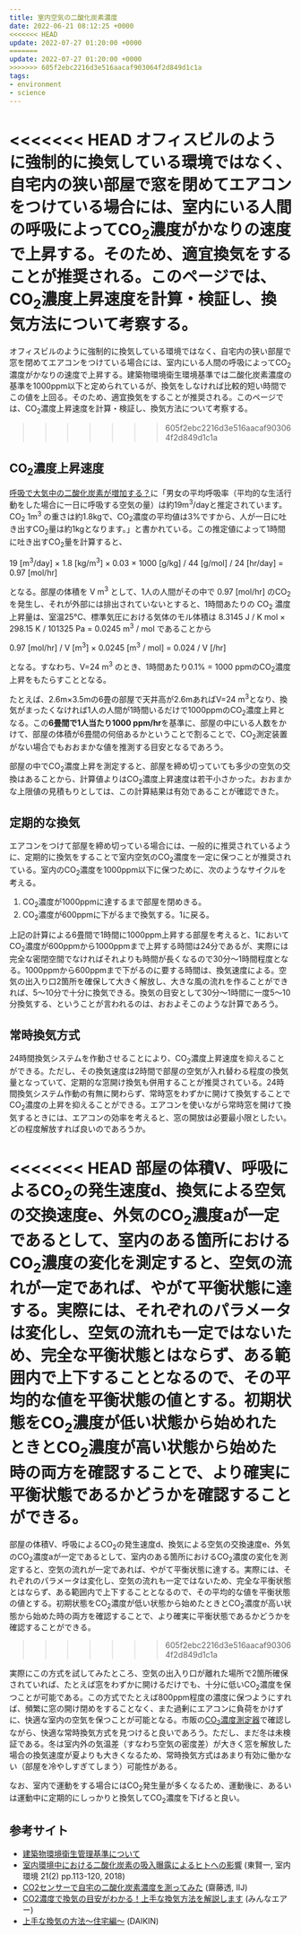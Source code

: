 ```yaml
---
title: 室内空気の二酸化炭素濃度
date: 2022-06-21 08:12:25 +0000
<<<<<<< HEAD
update: 2022-07-27 01:20:00 +0000
=======
update: 2022-07-27 01:20:00 +0000
>>>>>>> 605f2ebc2216d3e516aacaf903064f2d849d1c1a
tags:
- environment
- science
---
```

<<<<<<< HEAD
オフィスビルのように強制的に換気している環境ではなく、自宅内の狭い部屋で窓を閉めてエアコンをつけている場合には、室内にいる人間の呼吸によってCO<sub>2</sub>濃度がかなりの速度で上昇する。そのため、適宜換気をすることが推奨される。このページでは、CO<sub>2</sub>濃度上昇速度を計算・検証し、換気方法について考察する。
=======
オフィスビルのように強制的に換気している環境ではなく、自宅内の狭い部屋で窓を閉めてエアコンをつけている場合には、室内にいる人間の呼吸によってCO<sub>2</sub>濃度がかなりの速度で上昇する。建築物環境衛生環境基準では二酸化炭素濃度の基準を1000ppm以下と定められているが、換気をしなければ比較的短い時間でこの値を上回る。そのため、適宜換気をすることが推奨される。このページでは、CO<sub>2</sub>濃度上昇速度を計算・検証し、換気方法について考察する。
>>>>>>> 605f2ebc2216d3e516aacaf903064f2d849d1c1a

## CO<sub>2</sub>濃度上昇速度
[呼吸で大気中の二酸化炭素が増加する？](https://www.cger.nies.go.jp/ja/library/qa/26/26-1/qa_26-1-j.html)に「男女の平均呼吸率（平均的な生活行動をした場合に一日に呼吸する空気の量）は約19m<sup>3</sup>/dayと推定されています。CO<sub>2</sub> 1m<sup>3</sup> の重さは約1.8kgで、CO<sub>2</sub>濃度の平均値は3%ですから、人が一日に吐き出すCO<sub>2</sub>量は約1kgとなります。」と書かれている。この推定値によって1時間に吐き出すCO<sub>2</sub>量を計算すると、

19 [m<sup>3</sup>/day] &times; 1.8 [kg/m<sup>3</sup>] &times; 0.03 &times; 1000 [g/kg] / 44 [g/mol] / 24 [hr/day] = 0.97 [mol/hr]

となる。部屋の体積を V m<sup>3</sup> として、1人の人間がその中で 0.97 [mol/hr] のCO<sub>2</sub> を発生し、それが外部には排出されていないとすると、1時間あたりの CO<sub>2</sub> 濃度上昇量は、室温25°C、標準気圧における気体のモル体積は 8.3145 J / K mol &times; 298.15 K / 101325 Pa = 0.0245 m<sup>3</sup> / mol であることから

0.97 [mol/hr] / V [m<sup>3</sup>] &times; 0.0245 [m<sup>3</sup> / mol] = 0.024 / V [/hr]

となる。すなわち、V=24 m<sup>3</sup> のとき、1時間あたり0.1% = 1000 ppmのCO<sub>2</sub>濃度上昇をもたらすこととなる。

たとえば、2.6m&times;3.5mの6畳の部屋で天井高が2.6mあればV=24 m<sup>3</sup>となり、換気がまったくなければ1人の人間が1時間いるだけで1000ppmのCO<sub>2</sub>濃度上昇となる。この<strong>6畳間で1人当たり1000 ppm/hr</strong>を基準に、部屋の中にいる人数をかけて、部屋の体積が6畳間の何倍あるかということで割ることで、CO<sub>2</sub>測定装置がない場合でもおおまかな値を推測する目安となるであろう。

部屋の中でCO<sub>2</sub>濃度上昇を測定すると、部屋を締め切っていても多少の空気の交換はあることから、計算値よりはCO<sub>2</sub>濃度上昇速度は若干小さかった。おおまかな上限値の見積もりとしては、この計算結果は有効であることが確認できた。

## 定期的な換気
エアコンをつけて部屋を締め切っている場合には、一般的に推奨されているように、定期的に換気をすることで室内空気のCO<sub>2</sub>濃度を一定に保つことが推奨されている。室内のCO<sub>2</sub>濃度を1000ppm以下に保つために、次のようなサイクルを考える。

1. CO<sub>2</sub>濃度が1000ppmに達するまで部屋を閉めきる。
2. CO<sub>2</sub>濃度が600ppmに下がるまで換気する。1に戻る。

上記の計算による6畳間で1時間に1000ppm上昇する部屋を考えると、1においてCO<sub>2</sub>濃度が600ppmから1000ppmまで上昇する時間は24分であるが、実際には完全な密閉空間でなければそれよりも時間が長くなるので30分〜1時間程度となる。1000ppmから600ppmまで下がるのに要する時間は、換気速度による。空気の出入り口2箇所を確保して大きく解放し、大きな風の流れを作ることができれば、5〜10分で十分に換気できる。換気の目安として30分〜1時間に一度5〜10分換気する、ということが言われるのは、おおよそこのような計算であろう。

## 常時換気方式
24時間換気システムを作動させることにより、CO<sub>2</sub>濃度上昇速度を抑えることができる。ただし、その換気速度は2時間で部屋の空気が入れ替わる程度の換気量となっていて、定期的な窓開け換気も併用することが推奨されている。24時間換気システム作動の有無に関わらず、常時窓をわずかに開けて換気することでCO<sub>2</sub>濃度の上昇を抑えることができる。エアコンを使いながら常時窓を開けて換気するときには、エアコンの効率を考えると、窓の開放は必要最小限としたい。どの程度解放すれば良いのであろうか。

<<<<<<< HEAD
部屋の体積V、呼吸によるCO<sub>2</sub>の発生速度d、換気による空気の交換速度e、外気のCO<sub>2</sub>濃度aが一定であるとして、室内のある箇所におけるCO<sub>2</sub>濃度の変化を測定すると、空気の流れが一定であれば、やがて平衡状態に達する。実際には、それぞれのパラメータは変化し、空気の流れも一定ではないため、完全な平衡状態とはならず、ある範囲内で上下することとなるので、その平均的な値を平衡状態の値とする。初期状態をCO<sub>2</sub>濃度が低い状態から始めれたときとCO<sub>2</sub>濃度が高い状態から始めた時の両方を確認することで、より確実に平衡状態であるかどうかを確認することができる。
=======
部屋の体積V、呼吸によるCO<sub>2</sub>の発生速度d、換気による空気の交換速度e、外気のCO<sub>2</sub>濃度aが一定であるとして、室内のある箇所におけるCO<sub>2</sub>濃度の変化を測定すると、空気の流れが一定であれば、やがて平衡状態に達する。実際には、それぞれのパラメータは変化し、空気の流れも一定ではないため、完全な平衡状態とはならず、ある範囲内で上下することとなるので、その平均的な値を平衡状態の値とする。初期状態をCO<sub>2</sub>濃度が低い状態から始めたときとCO<sub>2</sub>濃度が高い状態から始めた時の両方を確認することで、より確実に平衡状態であるかどうかを確認することができる。
>>>>>>> 605f2ebc2216d3e516aacaf903064f2d849d1c1a

実際にこの方式を試してみたところ、空気の出入り口が離れた場所で2箇所確保されていれば、たとえば窓をわずかに開けるだけでも、十分に低いCO<sub>2</sub>濃度を保つことが可能である。この方式でたとえば800ppm程度の濃度に保つようにすれば、頻繁に窓の開け閉めをすることなく、また過剰にエアコンに負荷をかけずに、快適な室内の空気を保つことが可能となる。市販の[CO<sub>2</sub>濃度測定器](https://www.amazon.co.jp/s?k=CO2%E6%BF%83%E5%BA%A6%E6%B8%AC%E5%AE%9A%E5%99%A8+NDIR)で確認しながら、快適な常時換気方式を見つけると良いであろう。ただし、まだ冬は未検証である。冬は室内外の気温差（すなわち空気の密度差）が大きく窓を解放した場合の換気速度が夏よりも大きくなるため、常時換気方式はあまり有効に働かない（部屋を冷やしすぎてしまう）可能性がある。

なお、室内で運動をする場合にはCO<sub>2</sub>発生量が多くなるため、運動後に、あるいは運動中に定期的にしっかりと換気してCO<sub>2</sub>濃度を下げると良い。

## 参考サイト
- [建築物環境衛生管理基準について](https://www.mhlw.go.jp/bunya/kenkou/seikatsu-eisei10/)
- [室内環境中における二酸化炭素の吸入曝露によるヒトへの影響](https://www.jstage.jst.go.jp/article/siej/21/2/21_113/_pdf/-char/en) (東賢一, 室内環境 21(2) pp.113-120, 2018)
- [CO2センサーで自宅の二酸化炭素濃度を測ってみた](https://route-b.iij.ad.jp/archives/1408) (齋藤透, IIJ)
- [CO2濃度で換気の目安がわかる！上手な換気方法を解説します](https://minnaair.com/blog/3488/) (みんなエアー)
- [上手な換気の方法～住宅編～](https://www.daikin.co.jp/air/life/ventilation) (DAIKIN)
